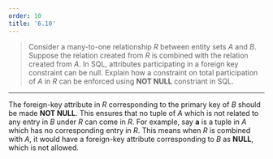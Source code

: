 ```yaml
---
order: 10
title: '6.10'
---
```

> Consider a many-to-one relationship $R$ between entity sets $A$ and $B$. 
> Suppose the relation created from $R$ is combined with the relation created
> from $A$. In SQL, attributes participating in a foreign key constraint can be null. 
> Explain how a constraint on total participation of $A$ in $R$ can be enforced using 
> **NOT NULL** constriant in SQL. 

--------------------------------

The foreign-key attribute in $R$ corresponding to the primary key of $B$ should be 
made **NOT NULL**. This ensures that no tuple of $A$ which is not related to any entry
in $B$ under $R$ can come in $R$. For example, say **a** is a tuple in $A$ which has no 
corresponding entry in $R$. This means when $R$ is combined with $A$, it would have 
a foreign-key attribute corresponding to $B$ as **NULL**, which is not allowed. 